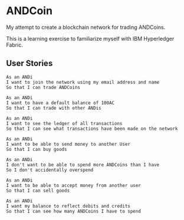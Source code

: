 # ANDCoin

My attempt to create a blockchain network for trading ANDCoins.

This is a learning exercise to familiarize myself with IBM Hyperledger Fabric.

## User Stories

```
As an ANDi
I want to join the network using my email address and name
So that I can trade ANDCoins
```
```
As an ANDi
I want to have a default balance of 100AC
So that I can trade with other ANDis
```
```
As an ANDi
I want to see the ledger of all transactions
So that I can see what transactions have been made on the network
```
```
As an ANDi
I want to be able to send money to another User
So that I can buy goods
```
```
As an ANDi
I don't want to be able to spend more ANDCoins than I have
So I don't accidentally overspend
```
```
As an ANDi
I want to be able to accept money from another user
So that I can sell goods
```
```
As an ANDi
I want my balance to reflect debits and credits
So that I can see how many ANDCoins I have to spend
```
